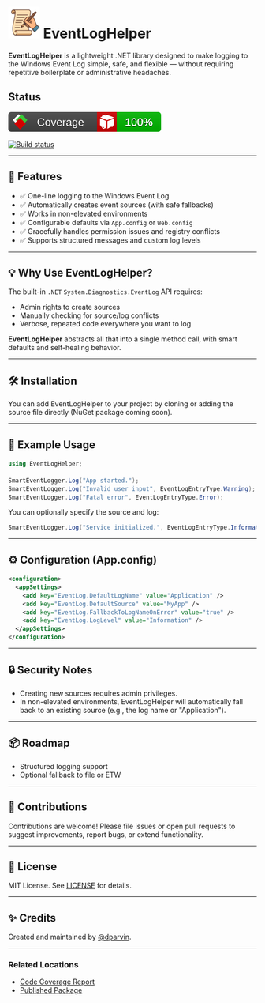 # ![PropertyGridHelpers Icon](https://raw.githubusercontent.com/dparvin/EventLogHelper/main/Code/EventLogHelper/NuGet.Pack/Images/EventLogHelper-icon-64x64.png) EventLogHelper

**EventLogHelper** is a lightweight .NET library designed to make logging to the Windows Event Log simple, safe, and flexible — without requiring repetitive boilerplate or administrative headaches.

## Status
[![Coverage](https://raw.githubusercontent.com/dparvin/EventLogHelper.CodeCoverage/main/Badges/badge_combined.svg)](https://dparvin.github.io/EventLogHelper/)

[![Build status](https://addtracker.visualstudio.com/Projects/_apis/build/status/EventLogHelper%20Build)](https://addtracker.visualstudio.com/Projects/_build/latest?definitionId=9)

---

## 🚀 Features

- ✅ One-line logging to the Windows Event Log
- ✅ Automatically creates event sources (with safe fallbacks)
- ✅ Works in non-elevated environments
- ✅ Configurable defaults via `App.config` or `Web.config`
- ✅ Gracefully handles permission issues and registry conflicts
- ✅ Supports structured messages and custom log levels

---

## 💡 Why Use EventLogHelper?

The built-in `.NET` `System.Diagnostics.EventLog` API requires:
- Admin rights to create sources
- Manually checking for source/log conflicts
- Verbose, repeated code everywhere you want to log

**EventLogHelper** abstracts all that into a single method call, with smart defaults and self-healing behavior.

---

## 🛠️ Installation

You can add EventLogHelper to your project by cloning or adding the source file directly (NuGet package coming soon).

---

## 🧾 Example Usage

```csharp
using EventLogHelper;

SmartEventLogger.Log("App started.");
SmartEventLogger.Log("Invalid user input", EventLogEntryType.Warning);
SmartEventLogger.Log("Fatal error", EventLogEntryType.Error);
```

You can optionally specify the source and log:

```csharp
SmartEventLogger.Log("Service initialized.", EventLogEntryType.Information, source: "MyService", logName: "MyCompanyLog");
```

---

## ⚙️ Configuration (App.config)

```xml
<configuration>
  <appSettings>
    <add key="EventLog.DefaultLogName" value="Application" />
    <add key="EventLog.DefaultSource" value="MyApp" />
    <add key="EventLog.FallbackToLogNameOnError" value="true" />
    <add key="EventLog.LogLevel" value="Information" />
  </appSettings>
</configuration>
```

---

## 🔒 Security Notes

- Creating new sources requires admin privileges.
- In non-elevated environments, EventLogHelper will automatically fall back to an existing source (e.g., the log name or "Application").

---

## 📦 Roadmap

- Structured logging support
- Optional fallback to file or ETW

---

## 🙌 Contributions

Contributions are welcome! Please file issues or open pull requests to suggest improvements, report bugs, or extend functionality.

---

## 📄 License

MIT License. See [LICENSE](LICENSE) for details.

---

## ✨ Credits

Created and maintained by [@dparvin](https://github.com/dparvin).

---

### Related Locations
* [Code Coverage Report](https://dparvin.github.io/EventLogHelper/)
* [Published Package](https://www.nuget.org/packages/EventLogHelper)
